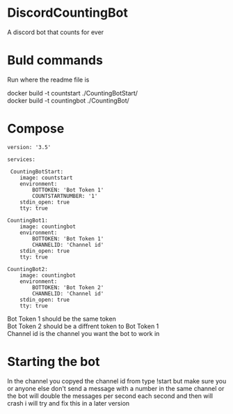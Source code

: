 # DiscordCountingBot
A discord bot that counts for ever

# Buld commands 
Run where the readme file is

docker build -t countstart ./CountingBotStart/<br>
docker build -t countingbot ./CountingBot/

# Compose

    version: '3.5'

    services:

     CountingBotStart:
        image: countstart
        environment:
            BOTTOKEN: 'Bot Token 1'
            COUNTSTARTNUMBER: '1'
        stdin_open: true
        tty: true
      
    CountingBot1:
        image: countingbot
        environment:
            BOTTOKEN: 'Bot Token 1'
            CHANNELID: 'Channel id'
        stdin_open: true
        tty: true
    
    CountingBot2:
        image: countingbot
        environment:
            BOTTOKEN: 'Bot Token 2'
            CHANNELID: 'Channel id'
        stdin_open: true
        tty: true

Bot Token 1 should be the same token<br>
Bot Token 2 should be a diffrent token to Bot Token 1<br>
Channel id is the channel you want the bot to work in

# Starting the bot

In the channel you copyed the channel id from type !start but make sure you or anyone else don't send a message with a number in the same channel or the bot will double the messages per second each second and then will crash i will try and fix this in a later version
